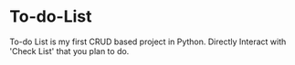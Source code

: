 # To-do-List
To-do List is my first CRUD based project in Python. Directly Interact with 'Check List' that you plan to do.

